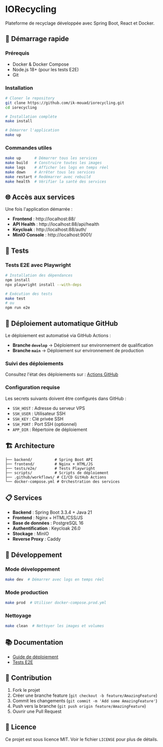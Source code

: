 # IORecycling

Plateforme de recyclage développée avec Spring Boot, React et Docker.

## 🚀 Démarrage rapide

### Prérequis
- Docker & Docker Compose
- Node.js 18+ (pour les tests E2E)
- Git

### Installation
```bash
# Cloner le repository
git clone https://github.com/ik-mouad/iorecycling.git
cd iorecycling

# Installation complète
make install

# Démarrer l'application
make up
```

### Commandes utiles
```bash
make up      # Démarrer tous les services
make build   # Construire toutes les images
make logs    # Afficher les logs en temps réel
make down    # Arrêter tous les services
make restart # Redémarrer avec rebuild
make health  # Vérifier la santé des services
```

## 🌐 Accès aux services

Une fois l'application démarrée :

- **Frontend** : http://localhost:88/
- **API Health** : http://localhost:88/api/health
- **Keycloak** : http://localhost:88/auth/
- **MinIO Console** : http://localhost:9001/

## 🧪 Tests

### Tests E2E avec Playwright
```bash
# Installation des dépendances
npm install
npx playwright install --with-deps

# Exécution des tests
make test
# ou
npm run e2e
```

## 🚀 Déploiement automatique GitHub

Le déploiement est automatisé via GitHub Actions :

- **Branche `develop`** → Déploiement sur environnement de qualification
- **Branche `main`** → Déploiement sur environnement de production

### Suivi des déploiements
Consultez l'état des déploiements sur : [Actions GitHub](https://github.com/ik-mouad/iorecycling/actions)

### Configuration requise
Les secrets suivants doivent être configurés dans GitHub :
- `SSH_HOST` : Adresse du serveur VPS
- `SSH_USER` : Utilisateur SSH
- `SSH_KEY` : Clé privée SSH
- `SSH_PORT` : Port SSH (optionnel)
- `APP_DIR` : Répertoire de déploiement

## 🏗️ Architecture

```
├── backend/          # Spring Boot API
├── frontend/         # Nginx + HTML/JS
├── tests/e2e/        # Tests Playwright
├── scripts/          # Scripts de déploiement
├── .github/workflows/ # CI/CD GitHub Actions
└── docker-compose.yml # Orchestration des services
```

## 📋 Services

- **Backend** : Spring Boot 3.3.4 + Java 21
- **Frontend** : Nginx + HTML/CSS/JS
- **Base de données** : PostgreSQL 16
- **Authentification** : Keycloak 26.0
- **Stockage** : MinIO
- **Reverse Proxy** : Caddy

## 🔧 Développement

### Mode développement
```bash
make dev  # Démarrer avec logs en temps réel
```

### Mode production
```bash
make prod  # Utiliser docker-compose.prod.yml
```

### Nettoyage
```bash
make clean  # Nettoyer les images et volumes
```

## 📚 Documentation

- [Guide de déploiement](DEPLOYMENT.md)
- [Tests E2E](tests/e2e/README.md)

## 🤝 Contribution

1. Fork le projet
2. Créer une branche feature (`git checkout -b feature/AmazingFeature`)
3. Commit les changements (`git commit -m 'Add some AmazingFeature'`)
4. Push vers la branche (`git push origin feature/AmazingFeature`)
5. Ouvrir une Pull Request

## 📄 Licence

Ce projet est sous licence MIT. Voir le fichier `LICENSE` pour plus de détails. 
